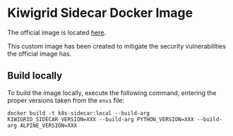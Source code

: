 # Kiwigrid Sidecar Docker Image

The official image is located [here](https://github.com/kiwigrid/k8s-sidecar/blob/master/Dockerfile).

This custom image has been created to mitigate the security vulnerabilities the official image has.

## Build locally

To build the image locally, execute the following command, entering the proper versions taken from the `envs` file:
```
docker build -t k8s-sidecar:local --build-arg KIWIGRID_SIDECAR_VERSION=XXX --build-arg PYTHON_VERSION=XXX --build-arg ALPINE_VERSION=XXX
```
